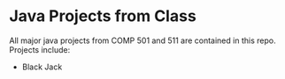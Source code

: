 # Java Projects from Class
All major java projects from COMP 501 and 511 are contained in this repo. Projects include:
- Black Jack
